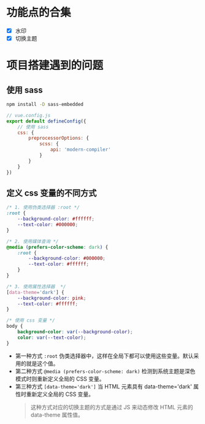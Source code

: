 # 功能点的合集
- [x] 水印
- [x] 切换主题

# 项目搭建遇到的问题
## 使用 sass
```bash
npm install -D sass-embedded
```
```js
// vue.config.js
export default defineConfig({
    // 使用 sass
    css: {
        preprocessorOptions: {
            scss: {
                api: 'modern-compiler'
            }
        }
    }
})
```

## 定义 css 变量的不同方式
```css
/* 1. 使用伪类选择器 :root */
:root {
    --background-color: #ffffff;
    --text-color: #000000;
}

/* 2. 使用媒体查询 */
@media (prefers-color-scheme: dark) {
    :root {
        --background-color: #000000;
        --text-color: #ffffff;
    }
}

/* 3. 使用属性选择器  */
[data-theme='dark'] {
    --background-color: pink;
    --text-color: #ffffff;
}
```

```css
/* 使用 css 变量 */
body {
    background-color: var(--background-color);
    color: var(--text-color);
}
```

- 第一种方式 `:root` 伪类选择器中，这样在全局下都可以使用这些变量。默认采用的就是这个值。
- 第二种方式 `@media (prefers-color-scheme: dark)` 检测到系统主题是深色模式时则重新定义全局的 CSS 变量。
- 第三种方式 `[data-theme='dark']` 当 HTML 元素具有 data-theme='dark' 属性时重新定义全局的 CSS 变量。
    > 这种方式对应的切换主题的方式是通过 JS 来动态修改 HTML 元素的 data-theme 属性值。



